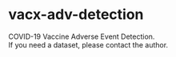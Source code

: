 # vacx-adv-detection
COVID-19 Vaccine Adverse Event Detection.  
If you need a dataset, please contact the author.  
